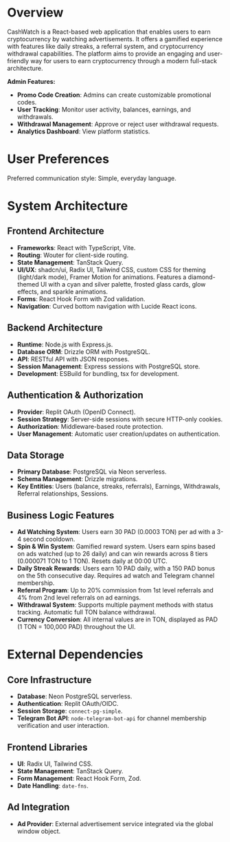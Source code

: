 # Overview

CashWatch is a React-based web application that enables users to earn cryptocurrency by watching advertisements. It offers a gamified experience with features like daily streaks, a referral system, and cryptocurrency withdrawal capabilities. The platform aims to provide an engaging and user-friendly way for users to earn cryptocurrency through a modern full-stack architecture.

**Admin Features:**
*   **Promo Code Creation**: Admins can create customizable promotional codes.
*   **User Tracking**: Monitor user activity, balances, earnings, and withdrawals.
*   **Withdrawal Management**: Approve or reject user withdrawal requests.
*   **Analytics Dashboard**: View platform statistics.

# User Preferences

Preferred communication style: Simple, everyday language.

# System Architecture

## Frontend Architecture
*   **Frameworks**: React with TypeScript, Vite.
*   **Routing**: Wouter for client-side routing.
*   **State Management**: TanStack Query.
*   **UI/UX**: shadcn/ui, Radix UI, Tailwind CSS, custom CSS for theming (light/dark mode), Framer Motion for animations. Features a diamond-themed UI with a cyan and silver palette, frosted glass cards, glow effects, and sparkle animations.
*   **Forms**: React Hook Form with Zod validation.
*   **Navigation**: Curved bottom navigation with Lucide React icons.

## Backend Architecture
*   **Runtime**: Node.js with Express.js.
*   **Database ORM**: Drizzle ORM with PostgreSQL.
*   **API**: RESTful API with JSON responses.
*   **Session Management**: Express sessions with PostgreSQL store.
*   **Development**: ESBuild for bundling, tsx for development.

## Authentication & Authorization
*   **Provider**: Replit OAuth (OpenID Connect).
*   **Session Strategy**: Server-side sessions with secure HTTP-only cookies.
*   **Authorization**: Middleware-based route protection.
*   **User Management**: Automatic user creation/updates on authentication.

## Data Storage
*   **Primary Database**: PostgreSQL via Neon serverless.
*   **Schema Management**: Drizzle migrations.
*   **Key Entities**: Users (balance, streaks, referrals), Earnings, Withdrawals, Referral relationships, Sessions.

## Business Logic Features
*   **Ad Watching System**: Users earn 30 PAD (0.0003 TON) per ad with a 3-4 second cooldown.
*   **Spin & Win System**: Gamified reward system. Users earn spins based on ads watched (up to 26 daily) and can win rewards across 8 tiers (0.000071 TON to 1 TON). Resets daily at 00:00 UTC.
*   **Daily Streak Rewards**: Users earn 10 PAD daily, with a 150 PAD bonus on the 5th consecutive day. Requires ad watch and Telegram channel membership.
*   **Referral Program**: Up to 20% commission from 1st level referrals and 4% from 2nd level referrals on ad earnings.
*   **Withdrawal System**: Supports multiple payment methods with status tracking. Automatic full TON balance withdrawal.
*   **Currency Conversion**: All internal values are in TON, displayed as PAD (1 TON = 100,000 PAD) throughout the UI.

# External Dependencies

## Core Infrastructure
*   **Database**: Neon PostgreSQL serverless.
*   **Authentication**: Replit OAuth/OIDC.
*   **Session Storage**: `connect-pg-simple`.
*   **Telegram Bot API**: `node-telegram-bot-api` for channel membership verification and user interaction.

## Frontend Libraries
*   **UI**: Radix UI, Tailwind CSS.
*   **State Management**: TanStack Query.
*   **Form Management**: React Hook Form, Zod.
*   **Date Handling**: `date-fns`.

## Ad Integration
*   **Ad Provider**: External advertisement service integrated via the global window object.